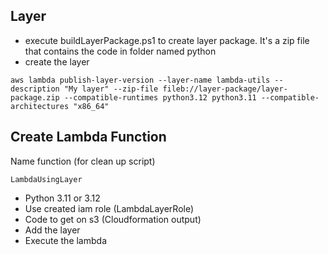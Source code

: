 ## Layer

* execute buildLayerPackage.ps1 to create layer package. It's a zip file that contains the code in folder named python
* create the layer

```
aws lambda publish-layer-version --layer-name lambda-utils --description "My layer" --zip-file fileb://layer-package/layer-package.zip --compatible-runtimes python3.12 python3.11 --compatible-architectures "x86_64"
```

## Create Lambda Function

Name function (for clean up script)

```
LambdaUsingLayer
```

* Python 3.11 or 3.12
* Use created iam role (LambdaLayerRole)
* Code to get on s3 (Cloudformation output)
* Add the layer
* Execute the lambda
